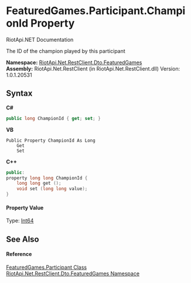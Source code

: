 # FeaturedGames.Participant.ChampionId Property 
RiotApi.NET Documentation 

The ID of the champion played by this participant

**Namespace:**&nbsp;<a href="3e2b828e-de06-ca7f-5a82-548a331b47bc">RiotApi.Net.RestClient.Dto.FeaturedGames</a><br />**Assembly:**&nbsp;RiotApi.Net.RestClient (in RiotApi.Net.RestClient.dll) Version: 1.0.1.20531

## Syntax

**C#**<br />
``` C#
public long ChampionId { get; set; }
```

**VB**<br />
``` VB
Public Property ChampionId As Long
	Get
	Set
```

**C++**<br />
``` C++
public:
property long long ChampionId {
	long long get ();
	void set (long long value);
}
```


#### Property Value
Type: <a href="http://msdn2.microsoft.com/en-us/library/6yy583ek" target="_blank">Int64</a>

## See Also


#### Reference
<a href="6d4b4baf-c107-1e3e-95ef-d17deea1bf1c">FeaturedGames.Participant Class</a><br /><a href="3e2b828e-de06-ca7f-5a82-548a331b47bc">RiotApi.Net.RestClient.Dto.FeaturedGames Namespace</a><br />
